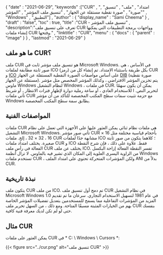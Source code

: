 {
  "date" : "2021-06-29",
  "keywords" :["CUR" , "امتداد" , "ملف" , "تنسيق" , "صورة" , "صورة نقطية مستقلة عن الجهاز" , "تنسيق ملف المؤشر" , "المؤشر" , "Windows" , "التطبيق"] ,
  "author" : {
    "display_name" : "Sami Cheema"
} ,
  "draft" : "false",
  "toc" : true,
  "title" :"CUR - تنسيق ملف المؤشر" ,
  "description":"تعرف على تنسيق ملف CUR وواجهات برمجة التطبيقات التي يمكنها إنشاء ملفات CUR وفتحها." ,
  "linktitle" : "CUR",
  "menu" : {
    "docs" : {
      "parent" : "image"
}
} ,
  "lastmod" : "2021-06-29"
}

## ما هو ملف CUR؟ ##

ملف CUR هو تنسيق ملف مؤشر ثابت في Microsoft Windows. في الأساس ، هي صور ثابتة مطابقة لملفات ICO (رمز) بكل طريقة باستثناء الامتداد. تم إنشاء كل من CUR و [ICO](/ar/image/ico/) على أساس مواصفات الصورة النقطية المستقلة عن الجهاز [DIB](/ar/image/dib/) (صورة نقطية مستقلة عن الجهاز). يتم تخزين المؤشر الافتراضي ، وكذلك المؤشر المخصص مثل مؤشر ماوس Windows لنظام التشغيل Windows ، في ملفات CUR. يمكن أن يكون سهمًا للاستخدام العادي ، أو ساعة رملية دوارة لإظهار فترات الانتظار ، أو شريط I لتحرير النص. تأتي ملفات CUR مع حزمة تثبيت سمات سطح المكتب المخصصة للتأكد من أن مؤشر Windows يطابق سمة سطح المكتب المخصصة.

## المواصفات الفنية ##

ملفات CUR هي ملفات نظام ثنائي يمكن العثور عليها على الأجهزة التي تعمل على نظام التشغيل Microsoft Windows. تأتي صور مؤشر CUR بأحجام قياسية مختلفة مثل 16 × 16 ، 32 × 32 ، إلخ. ملفات CUR مشابهة جدًا لملفات ICO ؛ كلاهما يتكون من صور ثابتة صغيرة. يختلف امتداد ملفات CUR و ICO فقط. علاوة على ذلك ، فإن شرح النقطة الفعالة في رأس ملف CUR يختلف عن ملف ICO. تفسر النقطة الفعالة إزاحة البكسل من الزاوية اليسرى العلوية إلى المكان الذي تشير فيه بالماوس. لا تزال أنظمة Windows تستخدم ملفات CUR ، ولكن المؤشرات المتحركة تحتوي على امتداد الملف ANI بدلاً من CUR.

## نبذة تاريخية ##

يتكون ملف CUR من ملف ICO. تم دمج أول تنسيق ملف CUR في نظام التشغيل Microsoft Windows 1.0 في عام 1981 لتسهيل الاستخدام التجاري. سرعان ما تم تقديم المزيد من المؤشرات التفاعلية مما يسمح للمستخدمين بتعديل تفضيلات المؤشر الخاصة بهم من الخيارات المثبتة مسبقًا المتاحة. ومع ذلك ، من السهل تحرير ملف CUR بنفسك حتى لو لم تكن لديك معرفة فنية كافية.


## مثال CUR ##

يمكن العثور على ملفات CUR في * C: \ Windows \ Cursors *:

{{< figure src="../cur.png" alt="تنسيق ملف CUR" >}}

